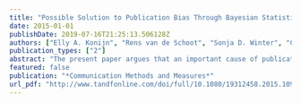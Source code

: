 ```yaml
---
title: "Possible Solution to Publication Bias Through Bayesian Statistics, Including Proper Null Hypothesis Testing"
date: 2015-01-01
publishDate: 2019-07-16T21:25:13.506128Z
authors: ["Elly A. Konijn", "Rens van de Schoot", "Sonja D. Winter", "Christopher J. Ferguson"]
publication_types: ["2"]
abstract: "The present paper argues that an important cause of publication bias resides in traditional frequentist statistics forcing binary decisions. An alternative approach through Bayesian statistics provides various degrees of support for any hypothesis allowing balanced decisions and proper null hypothesis testing, which may prevent publication bias. Testing a null hypothesis becomes increasingly relevant in mediated communication and virtual environments. To illustrate our arguments, we re-analyzed three data sets of previously published data --media violence effects, mediated communication, and visuospatial abilities across genders. Results are discussed in view of possible Bayesian interpretations, which are more open to a content-related argumentation of varying levels of support. Finally, we discuss potential pitfalls of a Bayesian approach such as BF-hacking (cf., “God would love a Bayes Factor of 3.01 nearly as much as a BF of 2.99”). Especially when BF values are small, replication studies and Bayesian updating are still necessary to draw conclusions."
featured: false
publication: "*Communication Methods and Measures*"
url_pdf: "http://www.tandfonline.com/doi/full/10.1080/19312458.2015.1096332"
---
```


